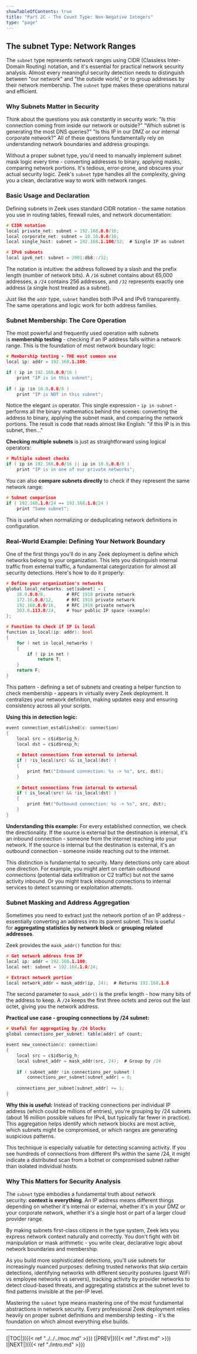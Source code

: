 ```yaml
---
showTableOfContents: true
title: "Part 2C - The Count Type: Non-Negative Integers"
type: "page"
---
```





## The subnet Type: Network Ranges

The `subnet` type represents network ranges using CIDR (Classless Inter-Domain Routing) notation, and it's essential for practical network security analysis. Almost every meaningful security detection needs to distinguish between "our network" and "the outside world," or to group addresses by their network membership. The `subnet` type makes these operations natural and efficient.

### Why Subnets Matter in Security

Think about the questions you ask constantly in security work: "Is this connection coming from inside our network or outside?" "Which subnet is generating the most DNS queries?" "Is this IP in our DMZ or our internal corporate network?" All of these questions fundamentally rely on understanding network boundaries and address groupings.

Without a proper subnet type, you'd need to manually implement subnet mask logic every time - converting addresses to binary, applying masks, comparing network portions. It's tedious, error-prone, and obscures your actual security logic. Zeek's `subnet` type handles all the complexity, giving you a clean, declarative way to work with network ranges.

### Basic Usage and Declaration

Defining subnets in Zeek uses standard CIDR notation - the same notation you use in routing tables, firewall rules, and network documentation:

```c
# CIDR notation
local private_net: subnet = 192.168.0.0/16;
local corporate_net: subnet = 10.10.0.0/16;
local single_host: subnet = 192.168.1.100/32;  # Single IP as subnet

# IPv6 subnets
local ipv6_net: subnet = 2001:db8::/32;
```

The notation is intuitive: the address followed by a slash and the prefix length (number of network bits). A `/16` subnet contains about 65,000 addresses, a `/24` contains 256 addresses, and `/32` represents exactly one address (a single host treated as a subnet).

Just like the `addr` type, `subnet` handles both IPv4 and IPv6 transparently. The same operations and logic work for both address families.

### Subnet Membership: The Core Operation

The most powerful and frequently used operation with subnets is **membership testing** - checking if an IP address falls within a network range. This is the foundation of most network boundary logic:

```c
# Membership testing - THE most common use
local ip: addr = 192.168.1.100;

if ( ip in 192.168.0.0/16 )
    print "IP is in this subnet";
    
if ( ip !in 10.0.0.0/8 )
    print "IP is NOT in this subnet";
```

Notice the elegant `in` operator. This single expression - `ip in subnet` - performs all the binary mathematics behind the scenes: converting the address to binary, applying the subnet mask, and comparing the network portions. The result is code that reads almost like English: "if this IP is in this subnet, then..."

**Checking multiple subnets** is just as straightforward using logical operators:

```c
# Multiple subnet checks
if ( ip in 192.168.0.0/16 || ip in 10.0.0.0/8 )
    print "IP is in one of our private networks";
```

You can also **compare subnets directly** to check if they represent the same network range:

```c
# Subnet comparison
if ( 192.168.1.0/24 == 192.168.1.0/24 )
    print "Same subnet";
```

This is useful when normalizing or deduplicating network definitions in configuration.




### Real-World Example: Defining Your Network Boundary

One of the first things you'll do in any Zeek deployment is define which networks belong to your organization. This lets you distinguish internal traffic from external traffic, a fundamental categorization for almost all security detections. Here's how to do it properly:

```c
# Define your organization's networks
global local_networks: set[subnet] = {
    10.0.0.0/8,        # RFC 1918 private network
    172.16.0.0/12,     # RFC 1918 private network
    192.168.0.0/16,    # RFC 1918 private network
    203.0.113.0/24,    # Your public IP space (example)
};

# Function to check if IP is local
function is_local(ip: addr): bool
{
    for ( net in local_networks )
    {
        if ( ip in net )
            return T;
    }
    return F;
}
```

This pattern - defining a set of subnets and creating a helper function to check membership - appears in virtually every Zeek deployment. It centralizes your network definition, making updates easy and ensuring consistency across all your scripts.

**Using this in detection logic:**

```c
event connection_established(c: connection)
{
    local src = c$id$orig_h;
    local dst = c$id$resp_h;
    
    # Detect connections from external to internal
    if ( !is_local(src) && is_local(dst) )
    {
        print fmt("Inbound connection: %s -> %s", src, dst);
    }
    
    # Detect connections from internal to external
    if ( is_local(src) && !is_local(dst) )
    {
        print fmt("Outbound connection: %s -> %s", src, dst);
    }
}
```

**Understanding this example:** For every established connection, we check the directionality. If the source is external but the destination is internal, it's an inbound connection - someone from the internet reaching into your network. If the source is internal but the destination is external, it's an outbound connection - someone inside reaching out to the internet.

This distinction is fundamental to security. Many detections only care about one direction. For example, you might alert on certain outbound connections (potential data exfiltration or C2 traffic) but not the same activity inbound. Or you might track inbound connections to internal services to detect scanning or exploitation attempts.





### Subnet Masking and Address Aggregation

Sometimes you need to extract just the network portion of an IP address - essentially converting an address into its parent subnet. This is useful for **aggregating statistics by network block** or **grouping related addresses**.

Zeek provides the `mask_addr()` function for this:

```c
# Get network address from IP
local ip: addr = 192.168.1.100;
local net: subnet = 192.168.1.0/24;

# Extract network portion
local network_addr = mask_addr(ip, 24);  # Returns 192.168.1.0
```

The second parameter to `mask_addr()` is the prefix length - how many bits of the address to keep. A `/24` keeps the first three octets and zeros out the last octet, giving you the network address.

**Practical use case - grouping connections by /24 subnet:**

```c
# Useful for aggregating by /24 blocks
global connections_per_subnet: table[addr] of count;

event new_connection(c: connection)
{
    local src = c$id$orig_h;
    local subnet_addr = mask_addr(src, 24);  # Group by /24
    
    if ( subnet_addr !in connections_per_subnet )
        connections_per_subnet[subnet_addr] = 0;
    
    connections_per_subnet[subnet_addr] += 1;
}
```

**Why this is useful:** Instead of tracking connections per individual IP address (which could be millions of entries), you're grouping by /24 subnets (about 16 million possible values for IPv4, but typically far fewer in practice). This aggregation helps identify which network blocks are most active, which subnets might be compromised, or which ranges are generating suspicious patterns.

This technique is especially valuable for detecting scanning activity. If you see hundreds of connections from different IPs within the same /24, it might indicate a distributed scan from a botnet or compromised subnet rather than isolated individual hosts.


### **Why This Matters for Security Analysis**

The `subnet` type embodies a fundamental truth about network security: **context is everything**. An IP address means different things depending on whether it's internal or external, whether it's in your DMZ or your corporate network, whether it's a single host or part of a larger cloud provider range.

By making subnets first-class citizens in the type system, Zeek lets you express network context naturally and correctly. You don't fight with bit manipulation or mask arithmetic - you write clear, declarative logic about network boundaries and membership.

As you build more sophisticated detections, you'll use subnets for increasingly nuanced purposes: defining trusted networks that skip certain detections, identifying networks with different security postures (guest WiFi vs employee networks vs servers), tracking activity by provider networks to detect cloud-based threats, and aggregating statistics at the subnet level to find patterns invisible at the per-IP level.

Mastering the `subnet` type means mastering one of the most fundamental abstractions in network security. Every professional Zeek deployment relies heavily on proper subnet definitions and membership testing - it's the foundation on which almost everything else builds.





---
[|TOC|]({{< ref "../../../moc.md" >}})
[|PREV|]({{< ref "./first.md" >}})
[|NEXT|]({{< ref "./intro.md" >}})

